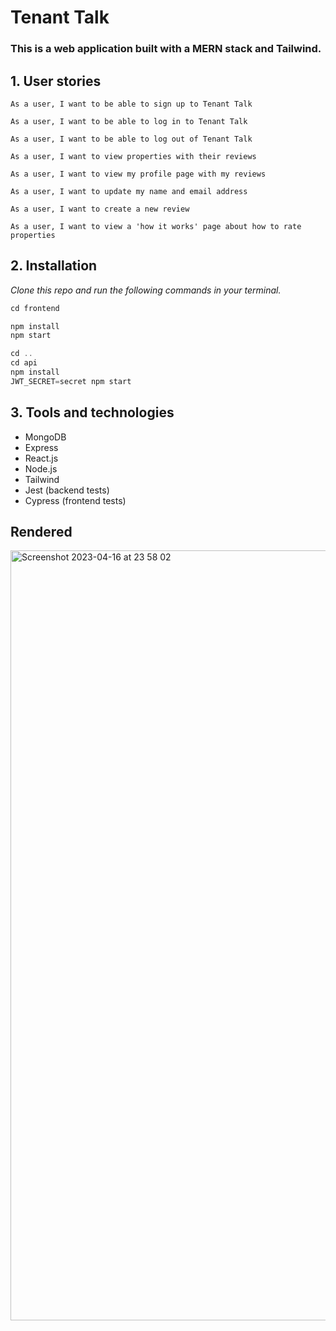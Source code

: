 # Tenant Talk

### This is a web application built with a MERN stack and Tailwind.

## 1. User stories

```
As a user, I want to be able to sign up to Tenant Talk

As a user, I want to be able to log in to Tenant Talk

As a user, I want to be able to log out of Tenant Talk

As a user, I want to view properties with their reviews

As a user, I want to view my profile page with my reviews

As a user, I want to update my name and email address

As a user, I want to create a new review

As a user, I want to view a 'how it works' page about how to rate properties

```

## 2. Installation

_Clone this repo and run the following commands in your terminal._

```javascript
cd frontend

npm install
npm start

cd ..
cd api
npm install
JWT_SECRET=secret npm start

```

## 3. Tools and technologies

- MongoDB
- Express
- React.js
- Node.js
- Tailwind
- Jest (backend tests)
- Cypress (frontend tests)

## Rendered
<img width="1232" alt="Screenshot 2023-04-16 at 23 58 02" src="https://user-images.githubusercontent.com/117643324/232347695-1e73e7be-23c8-4528-814b-ed6b9d4656bc.png">


